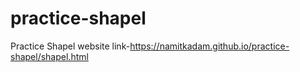 # practice-shapel
Practice Shapel
website link-https://namitkadam.github.io/practice-shapel/shapel.html
